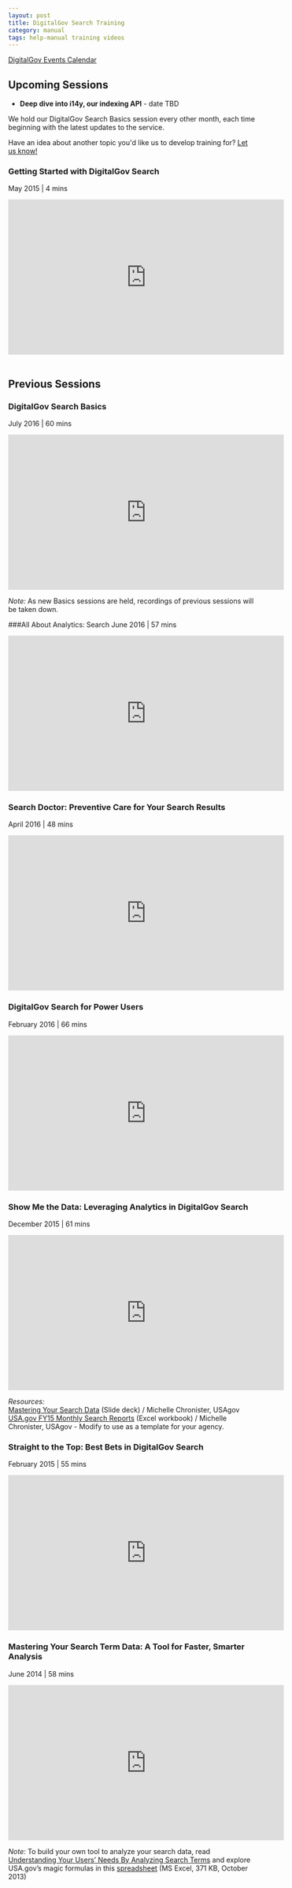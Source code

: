 ```yaml
---
layout: post
title: DigitalGov Search Training
category: manual
tags: help-manual training videos
---
```


[DigitalGov Events Calendar](http://www.digitalgov.gov/events/)

## Upcoming Sessions

* **Deep dive into i14y, our indexing API** - date TBD

We hold our DigitalGov Search Basics session every other month, each time beginning with the latest updates to the service.

Have an idea about another topic you'd like us to develop training for? [Let us know!](mailto:search@support.digitalgov.gov)

### Getting Started with DigitalGov Search
May 2015 | 4 mins

<iframe width="560" height="315" src="https://www.youtube.com/embed/TnlpuudK_WY" frameborder="0" allowfullscreen></iframe>
<br>
<br>

## Previous Sessions

### DigitalGov Search Basics
July 2016 | 60 mins

<iframe width="560" height="315" src="https://www.youtube.com/embed/Ev_ZNFHJe24" frameborder="0" allowfullscreen></iframe>

*Note:* As new Basics sessions are held, recordings of previous sessions will be taken down.
<br>

###All About Analytics: Search
June 2016 | 57 mins

<iframe width="560" height="315" src="https://www.youtube.com/embed/xL6ipNKPW_Y" frameborder="0" allowfullscreen></iframe>

### Search Doctor: Preventive Care for Your Search Results
April 2016 | 48 mins

<iframe width="560" height="315" src="https://www.youtube.com/embed/Wr767ENce_4" frameborder="0" allowfullscreen></iframe>

### DigitalGov Search for Power Users
February 2016 | 66 mins

<iframe width="560" height="315" src="https://www.youtube.com/embed/P47ccZb6Fzc" frameborder="0" allowfullscreen></iframe>

### Show Me the Data: Leveraging Analytics in DigitalGov Search
December 2015 | 61 mins

<iframe width="560" height="315" src="https://www.youtube.com/embed/zMft4VkYZug" frameborder="0" allowfullscreen></iframe>

*Resources:* 
<br>[Mastering Your Search Data](/files/Mastering_Your_Search_Data-December_2015.pptx) (Slide deck) / Michelle Chronister, USAgov
<br>[USA.gov FY15 Monthly Search Reports](/files/Sample_FY15_Monthly_Search%20Reports-USA.gov.xlsx) (Excel workbook) / Michelle Chronister, USAgov - Modify to use as a template for your agency.

### Straight to the Top: Best Bets in DigitalGov Search 
February 2015 | 55 mins

<iframe width="560" height="315" src="https://www.youtube.com/embed/WzQocKYK0t4" frameborder="0" allowfullscreen></iframe>

### Mastering Your Search Term Data: A Tool for Faster, Smarter Analysis
June 2014 | 58 mins

<iframe width="560" height="315" src="https://www.youtube.com/embed/x2_PhowP-DI" frameborder="0" allowfullscreen></iframe>

*Note:* To build your own tool to analyze your search data, read [Understanding Your Users’ Needs By Analyzing Search Terms](https://www.digitalgov.gov/2013/10/24/understanding-your-users-needs-by-analyzing-search-terms/) and explore USA.gov’s magic formulas in this [spreadsheet](http://www.digitalgov.gov/files/2013/10/usa.gov-monthly-search-reports-fy13.xlsx) (MS Excel, 371 KB, October 2013)
